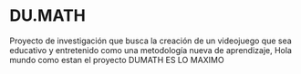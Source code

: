 # DU.MATH
Proyecto de investigación que busca la creación de un videojuego que sea educativo y entretenido como una metodología nueva de aprendizaje, Hola mundo como estan el proyecto DUMATH ES LO MAXIMO
